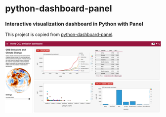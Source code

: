# python-dashboard-panel
### Interactive visualization dashboard in Python with Panel

This project is copied from [python-dashboard-panel](https://github.com/thu-vu92/python-dashboard-panel).



![zxc](https://raw.githubusercontent.com/JasonLee925/python-dashboard-panel-main/master/Screen%20Shot%202023-06-11%20at%206.58.02%20PM.png)